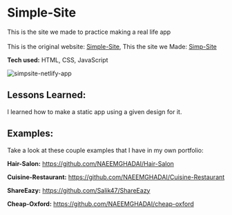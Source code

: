 # Simple-Site

This is the site we made to practice making a real life app
<br/>
<br/>
This is the original website:
[Simple-Site](https://www.simplesite.com),
This the site we Made: [Simp-Site](https://simpsite.netlify.app)

**Tech used:** HTML, CSS, JavaScript

![simpsite-netlify-app](https://user-images.githubusercontent.com/51822103/197389441-5517c90c-bd00-46a7-83ee-4a83c8bbeeb7.png)


## Lessons Learned:
I learned how to make a static app using a given design for it.

## Examples:
Take a look at these couple examples that I have in my own portfolio:

**Hair-Salon:** https://github.com/NAEEMGHADAI/Hair-Salon

**Cuisine-Restaurant:** https://github.com/NAEEMGHADAI/Cuisine-Restaurant

**ShareEazy:** https://github.com/Salik47/ShareEazy

**Cheap-Oxford:** https://github.com/NAEEMGHADAI/cheap-oxford

